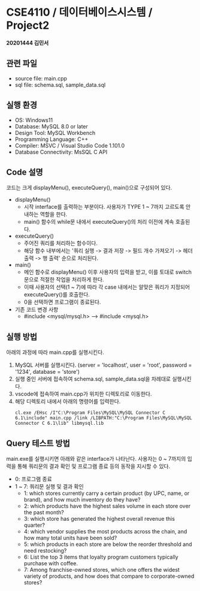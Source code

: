 # CSE4110 / 데이터베이스시스템 / Project2
**20201444 김민서**

## 관련 파일
- source file: main.cpp
- sql file: schema.sql, sample_data.sql

## 실행 환경
- OS: Windows11
- Database: MySQL 8.0 or later
- Design Tool: MySQL Workbench
- Programming Language: C++
- Compiler: MSVC / Visual Studio Code 1.101.0
- Database Connectivity: MsSQL C API

## Code 설명
코드는 크게 displayMenu(), executeQuery(), main()으로 구성되어 있다.
- displayMenu()
  - 시작 interface를 출력하는 부분이다. 사용자가 TYPE 1 ~ 7까지 고르도록 안내하는 역할을 한다.
  - main() 함수의 while문 내에서 executeQuery()의 처리 이전에 계속 호출된다.
- executeQuery()
  - 주어진 쿼리를 처리하는 함수이다.
  - 해당 함수 내부에서는 '쿼리 실행 -> 결과 저장 -> 필드 개수 가져오기 -> 헤더 출력 -> 행 출력' 순으로 처리된다.
- main()
  - 메인 함수로 displayMenu() 이후 사용자의 입력을 받고, 이를 토대로 switch문으로 적절한 작업을 처리하게 한다.
  - 이때 사용자의 선택(1 ~ 7)에 따라 각 case 내에서는 알맞은 쿼리가 지정되어 executeQuery()를 호출한다.
  - 0을 선택하면 프로그램이 종료된다.
- 기존 코드 변경 사항
  - #include <mysql/mysql.h> --> #include <mysql.h>

## 실행 방법
아래의 과정에 따라 main.cpp를 실행시킨다.
1. MySQL 서버를 실행시킨다. (server = 'localhost', user = 'root', password = '1234', database = 'store')
2. 실행 중인 서버에 접속하여 schema.sql, sample_data.sql을 차례대로 실행시킨다.
3. vscode에 접속하여 main.cpp가 위치한 디렉토리로 이동한다.
4. 해당 디렉토리 내에서 아래의 명령어를 입력한다.
   ```
   cl.exe /EHsc /I"C:\Program Files\MySQL\MySQL Connector C 6.1\include" main.cpp /link /LIBPATH:"C:\Program Files\MySQL\MySQL Connector C 6.1\lib" libmysql.lib
   ```

## Query 테스트 방법
main.exe를 실행시키면 아래와 같은 interface가 나타난다.
사용자는 0 ~ 7까지의 입력을 통해 쿼리문의 결과 확인 및 프로그램 종료 등의 동작을 지시할 수 있다.
- 0: 프로그램 종료
- 1 ~ 7: 쿼리문 실행 및 결과 확인
    - 1: which stores currently carry a certain product (by UPC, name, or brand), and how much inventory do they have?
    - 2: which products have the highest sales volume in each store over the past month?
    - 3: which store has generated the highest overall revenue this quarter?
    - 4: which vendor supplies the most products across the chain, and how many total units have been sold?
    - 5: which products in each store are below the reorder threshold and need restocking?
    - 6: List the top 3 items that loyalty program customers typically purchase with coffee.
    - 7: Among franchise-owned stores, which one offers the widest variety of products, and how does that compare to corporate-owned stores?
